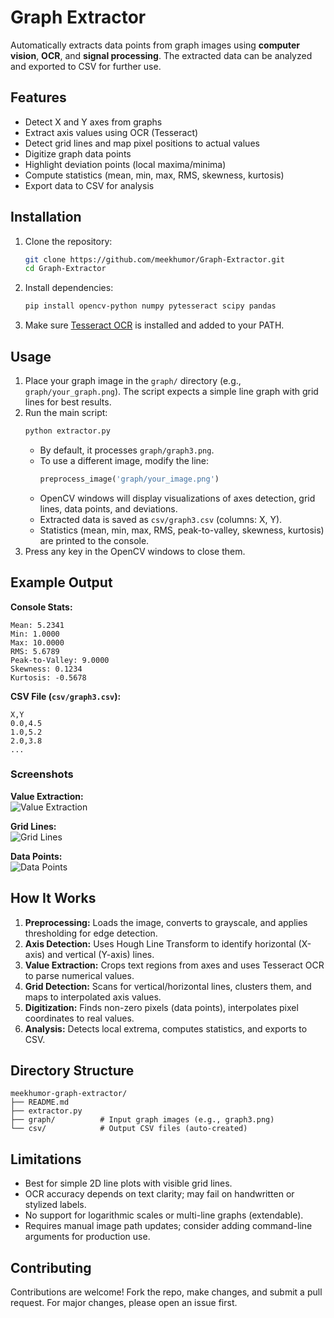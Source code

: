 # Graph Extractor

Automatically extracts data points from graph images using **computer vision**, **OCR**, and **signal processing**. The extracted data can be analyzed and exported to CSV for further use.

## Features

- Detect X and Y axes from graphs
- Extract axis values using OCR (Tesseract)
- Detect grid lines and map pixel positions to actual values
- Digitize graph data points
- Highlight deviation points (local maxima/minima)
- Compute statistics (mean, min, max, RMS, skewness, kurtosis)
- Export data to CSV for analysis

## Installation

1. Clone the repository:
   ```bash
   git clone https://github.com/meekhumor/Graph-Extractor.git
   cd Graph-Extractor
   ```
2. Install dependencies:
   ```bash
   pip install opencv-python numpy pytesseract scipy pandas
   ```
3. Make sure [Tesseract OCR](https://github.com/tesseract-ocr/tesseract) is installed and added to your PATH.

## Usage

1. Place your graph image in the `graph/` directory (e.g., `graph/your_graph.png`). The script expects a simple line graph with grid lines for best results.
2. Run the main script:
   ```bash
   python extractor.py
   ```
   - By default, it processes `graph/graph3.png`.
   - To use a different image, modify the line:
     ```python
     preprocess_image('graph/your_image.png')
     ```
   - OpenCV windows will display visualizations of axes detection, grid lines, data points, and deviations.
   - Extracted data is saved as `csv/graph3.csv` (columns: X, Y).
   - Statistics (mean, min, max, RMS, peak-to-valley, skewness, kurtosis) are printed to the console.
3. Press any key in the OpenCV windows to close them.

## Example Output

**Console Stats:**
```
Mean: 5.2341
Min: 1.0000
Max: 10.0000
RMS: 5.6789
Peak-to-Valley: 9.0000
Skewness: 0.1234
Kurtosis: -0.5678
```

**CSV File (`csv/graph3.csv`):**
```
X,Y
0.0,4.5
1.0,5.2
2.0,3.8
...
```

### Screenshots

**Value Extraction:**  
![Value Extraction](https://github.com/user-attachments/assets/d7df1a38-ca7f-4238-83cc-9a4350a7b1e3)

**Grid Lines:**  
![Grid Lines](https://github.com/user-attachments/assets/03a216b0-de03-4363-9aea-2086e688a158)

**Data Points:**  
![Data Points](https://github.com/user-attachments/assets/2afe7b5b-cfae-4465-bac4-4993803b20ff)

## How It Works

1. **Preprocessing:** Loads the image, converts to grayscale, and applies thresholding for edge detection.
2. **Axis Detection:** Uses Hough Line Transform to identify horizontal (X-axis) and vertical (Y-axis) lines.
3. **Value Extraction:** Crops text regions from axes and uses Tesseract OCR to parse numerical values.
4. **Grid Detection:** Scans for vertical/horizontal lines, clusters them, and maps to interpolated axis values.
5. **Digitization:** Finds non-zero pixels (data points), interpolates pixel coordinates to real values.
6. **Analysis:** Detects local extrema, computes statistics, and exports to CSV.


## Directory Structure

```
meekhumor-graph-extractor/
├── README.md
├── extractor.py
├── graph/          # Input graph images (e.g., graph3.png)
└── csv/            # Output CSV files (auto-created)
```

## Limitations

- Best for simple 2D line plots with visible grid lines.
- OCR accuracy depends on text clarity; may fail on handwritten or stylized labels.
- No support for logarithmic scales or multi-line graphs (extendable).
- Requires manual image path updates; consider adding command-line arguments for production use.

## Contributing

Contributions are welcome! Fork the repo, make changes, and submit a pull request. For major changes, please open an issue first.
